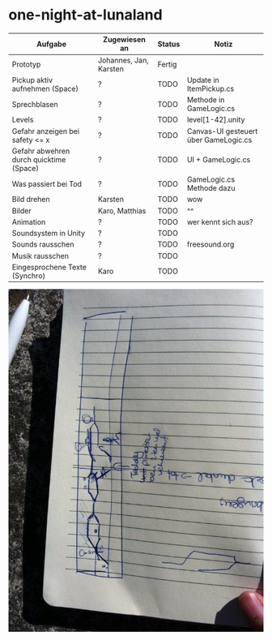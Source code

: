 # one-night-at-lunaland


| Aufgabe | Zugewiesen an | Status | Notiz |
| ------- | ------------- | ------ | ----- |
| Prototyp| Johannes, Jan, Karsten | Fertig |
| Pickup aktiv aufnehmen (Space) | ? | TODO | Update in ItemPickup.cs |
| Sprechblasen | ? | TODO | Methode in GameLogic.cs |
| Levels | ? | TODO | level[1-42].unity |
| Gefahr anzeigen bei safety <= x | ? | TODO | Canvas-UI gesteuert über GameLogic.cs |
| Gefahr abwehren durch quicktime (Space) | ? | TODO | UI + GameLogic.cs |
| Was passiert bei Tod | ? | TODO | GameLogic.cs Methode dazu |
| Bild drehen | Karsten | TODO | wow |
| Bilder | Karo, Matthias | TODO | ^^ |
| Animation | ? | TODO | wer kennt sich aus? |
| Soundsystem in Unity | ? | TODO | |
| Sounds rausschen | ? | TODO | freesound.org |
| Musik rausschen | ? | TODO | |
| Eingesprochene Texte (Synchro) | Karo | TODO | |

![level](sample-level.jpg "Level")
